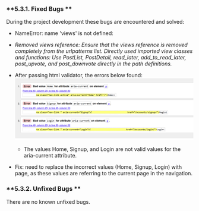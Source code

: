 ### **5.3.1. Fixed Bugs **

During the project development these bugs are encountered and solved:

- NameError: name 'views' is not defined:
- _Removed views reference: Ensure that the views reference is removed completely from the urlpatterns list.
Directly used imported view classes and functions: Use PostList, PostDetail, read_later, add_to_read_later, post_upvote, and post_downvote directly in the path definitions._

- After passing html validator, the errors below found:
![HTML error](static/images/html-validator-bug.png)
    - The values Home, Signup, and Login are not valid values for the aria-current attribute. 
- Fix: need to replace the incorrect values (Home, Signup, Login) with page, as these values are referring to the current page in the navigation.

### **5.3.2. Unfixed Bugs ** 

There are no known unfixed bugs.
